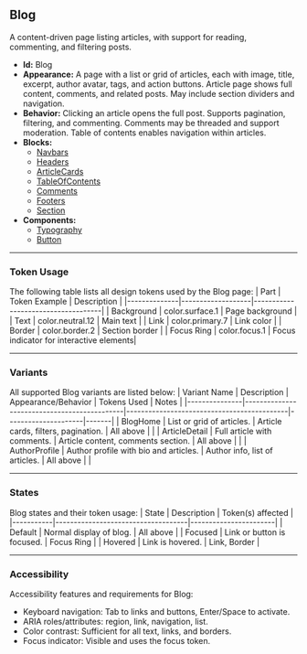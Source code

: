 ## Blog
A content-driven page listing articles, with support for reading, commenting, and filtering posts.
- **Id:** Blog
- **Appearance:** A page with a list or grid of articles, each with image, title, excerpt, author avatar, tags, and action buttons. Article page shows full content, comments, and related posts. May include section dividers and navigation.
- **Behavior:** Clicking an article opens the full post. Supports pagination, filtering, and commenting. Comments may be threaded and support moderation. Table of contents enables navigation within articles.
- **Blocks:**
  - [Navbars](../blocks/Navbars.md)
  - [Headers](../blocks/Headers.md)
  - [ArticleCards](../blocks/ArticleCards.md)
  - [TableOfContents](../blocks/TableOfContents.md)
  - [Comments](../blocks/Comments.md)
  - [Footers](../blocks/Footers.md)
  - [Section](../blocks/Section.md)
- **Components:**
  - [Typography](../components/Typography.md)
  - [Button](../components/Button.md)

---

### Token Usage
The following table lists all design tokens used by the Blog page:
| Part         | Token Example      | Description                        |
|--------------|-------------------|------------------------------------|
| Background   | color.surface.1   | Page background                    |
| Text         | color.neutral.12  | Main text                          |
| Link         | color.primary.7   | Link color                         |
| Border       | color.border.2    | Section border                     |
| Focus Ring   | color.focus.1     | Focus indicator for interactive elements|

---

### Variants
All supported Blog variants are listed below:
| Variant Name   | Description                                 | Appearance/Behavior                        | Tokens Used         | Notes |
|---------------|---------------------------------------------|--------------------------------------------|---------------------|-------|
| BlogHome      | List or grid of articles.                    | Article cards, filters, pagination.        | All above           |       |
| ArticleDetail | Full article with comments.                  | Article content, comments section.         | All above           |       |
| AuthorProfile | Author profile with bio and articles.        | Author info, list of articles.             | All above           |       |

---

### States
Blog states and their token usage:
| State     | Description                        | Token(s) affected      |
|-----------|------------------------------------|-----------------------|
| Default   | Normal display of blog.            | All above             |
| Focused   | Link or button is focused.         | Focus Ring            |
| Hovered   | Link is hovered.                   | Link, Border          |

---

### Accessibility
Accessibility features and requirements for Blog:
- Keyboard navigation: Tab to links and buttons, Enter/Space to activate.
- ARIA roles/attributes: region, link, navigation, list.
- Color contrast: Sufficient for all text, links, and borders.
- Focus indicator: Visible and uses the focus token.
